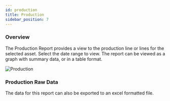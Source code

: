 ```yaml
---
id: production
title: Production
sidebar_position: 7
---
```


### Overview
The Production Report provides a view to the production line or lines for the selected asset. Select the date range to view.
The report can be viewed as a graph with summary data, or in a table format.

![Production](/img/ProductionOverview.png)


### Production Raw Data
The data for this report can also be exported to an excel formatted file. 